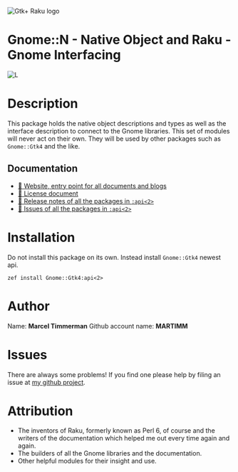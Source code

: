 ![Gtk+ Raku logo][logo]

# Gnome::N - Native Object and Raku - Gnome Interfacing

![L][license-svg]

[license-svg]: http://martimm.github.io/label/License-label.svg
[licence-lnk]: http://www.perlfoundation.org/artistic_license_2_0


# Description

This package holds the native object descriptions and types as well as the interface description to connect to the Gnome libraries. This set of modules will never act on their own. They will be used by other packages such as `Gnome::Gtk4` and the like.


## Documentation
* [ 🔗 Website, entry point for all documents and blogs](https://martimm.github.io/)
* [ 🔗 License document][licence-lnk]
* [ 🔗 Release notes of all the packages in `:api<2>`][changes]
* [ 🔗 Issues of all the packages in `:api<2>`][issues]


# Installation
Do not install this package on its own. Instead install `Gnome::Gtk4` newest api.

`zef install Gnome::Gtk4:api<2>`


# Author

Name: **Marcel Timmerman**
Github account name: **MARTIMM**


# Issues

There are always some problems! If you find one please help by filing an issue at [my github project][issues].


# Attribution

* The inventors of Raku, formerly known as Perl 6, of course and the writers of the documentation which helped me out every time again and again.
* The builders of all the Gnome libraries and the documentation.
* Other helpful modules for their insight and use.


[//]: # (---- [refs] ----------------------------------------------------------)
[changes]: https://github.com/MARTIMM/gnome-source-skim-tool/blob/main/CHANGES.md
[logo]: https://github.com/MARTIMM/martimm.github.io/doc/gtk-raku.png
[issues]: https://github.com/MARTIMM/gnome-source-skim-tool/issues



[//]: # (https://nbviewer.jupyter.org/github/MARTIMM/gtk-v3/blob/master/doc/GObject.pdf)
[//]: # (Pod documentation rendered with)
[//]: # (pod-render.pl6 --pdf --g=MARTIMM/gtk-v3 lib)
